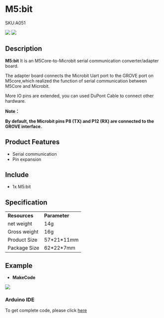 # M5:bit

<el-tag effect="plain">SKU:A051</el-tag>

<div class="product_pic"><img src="assets/img/product_pics/unit/m5bit/unit_m5bit_01.webp"> <img src="assets/img/product_pics/unit/m5bit/unit_m5bit_02.webp"></div>

## Description

**M5:bit**  It is an M5Core-to-Microbit serial communication converter/adapter board.

The adapter board connects the Microbit Uart port to the GROVE port on M5core,which realized the function of serial communication between M5Core and Microbit. 

More IO pins are extended, you can used DuPont Cable to connect other hardware.

**Note：**

**By default, the Microbit pins P8 (TX) and P12 (RX) are connected to the GROVE interface.** 

## Product Features

-  Serial communication
-  Pin expansion

## Include

-  1x M5:bit

## Specification

<table>
   <tr style="font-weight:bold">
      <td>Resources</td>
      <td>Parameter</td>
   </tr>
   <tr>
      <td>net weight</td>
      <td>14g</td>
   </tr>
   <tr>
      <td>Gross weight</td>
      <td>16g</td>
   </tr>
   <tr>
      <td>Product Size</td>
      <td>57*21*11mm</td>
   </tr>
   <tr>
      <td>Package Size</td>
      <td>62*22*7mm</td>
   </tr>
 </table>

## Example

- **MakeCode**

<img src="assets/img/product_pics/unit/m5bit/m5bit.webp">

### Arduino IDE

To get complete code, please click [here](https://github.com/m5stack/M5Stack/tree/master/examples/Unit/M5BIT)

<script>

   var purchase_link = 'https://m5stack.com/collections/m5-unit/products/m5-bit-iot-classroom-development-board';

   anchor_search(purchase_link);
   scrollFunc();

</script>